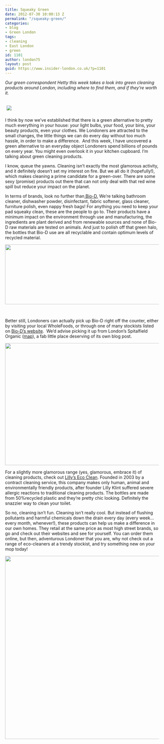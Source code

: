 ```yaml
---
title: Squeaky Green
date: 2012-07-30 10:00:13 Z
permalink: "/squeaky-green/"
categories:
- blog
- Green London
tags:
- cleaning
- East London
- green
id: 1101
author: london75
layout: post
guid: https://www.insider-london.co.uk/?p=1101
---
```


<address>
  Our green correspondent Hetty this week takes a look into green cleaning products around London, including where to find them, and if they&#8217;re worth it.
</address>

##  ![](http://insidertrends.squarespace.com/storage/eco%20clean2.jpg?__SQUARESPACE_CACHEVERSION=1335277403237)

<div>
  <p>
    I think by now we’ve established that there is a green alternative to pretty much everything in your house: your light bulbs, your food, your bins, your beauty products, even your clothes. We Londoners are attracted to the small changes, the little things we can do every day without too much hassle, in order to make a difference.  And this week, I have uncovered a green alternative to an everyday object Londoners spend billions of pounds on every year. You might even overlook it in your kitchen cupboard. I’m talking about green cleaning products.
  </p>
  
  <p>
    I know, queue the yawns. Cleaning isn’t exactly the most glamorous activity, and it definitely doesn’t set my interest on fire. But we all do it (hopefully!), which makes cleaning a prime candidate for a green-over. There are some sexy (promise) products out there that can not only deal with that red wine spill but reduce your impact on the planet.
  </p>
  
  <p>
    In terms of brands, look no further than<a href="http://www.biodegradable.biz/index.html" target="_blank"> Bio-D.</a> We’re talking bathroom cleaner, dishwasher powder, disinfectant, fabric softener, glass cleaner, furniture polish, even nappy fresh bags! For anything you need to keep your pad squeaky clean, these are the people to go to. Their products have a minimum impact on the environment through use and manufacturing, the ingredients are plant derived and from renewable sources and none of Bio-D raw materials are tested on animals. And just to polish off that green halo, the bottles that Bio-D use are all recyclable and contain optimum levels of recycled material.
  </p>
  
  <p style="text-align: center;">
    <a href="/wp-content/uploads/2012/07/bio-d.png"><img class=" wp-image-1196 aligncenter" title="bio d" src="/wp-content/uploads/2012/07/bio-d.png" alt="" width="570" height="196" /></a>
  </p>
  
  <p>
    &nbsp;
  </p>
  
  <p>
    Better still, Londoners can actually pick up Bio-D right off the counter, either by visiting your local WholeFoods, or through one of many stockists listed on <a href="http://www.biodegradable.biz/where-to-buy/">Bio-D&#8217;s website</a>.  We&#8217;d advise picking it up from London&#8217;s Spitalfield Organic (<a href="http://goo.gl/maps/5LJf">map</a>), a fab little place deserving of its own blog post.
  </p>
  
  <p style="text-align: center;">
    <img class="aligncenter" src="http://s3-media1.ak.yelpcdn.com/bphoto/z4XZYBU2cEAmCIQvAOZWyg/l.jpg" alt="" width="570" height="400" />
  </p>
  
  <p>
    For a slightly more glamorous range (yes, glamorous, embrace it) of cleaning products, check out <a href="http://www.lillysecoclean.com/press.html" target="_blank">Lilly’s Eco Clean</a>. Founded in 2003 by a contract cleaning service, this company makes only human, animal and environmentally friendly products, after founder Lilly Klint suffered severe allergic reactions to traditional cleaning products. The bottles are made from 50%recycled plastic and they’re pretty chic looking. Definitely the snazzier way to clean your toilet.
  </p>
  
  <p>
    So no, cleaning isn’t fun. Cleaning isn’t really cool. But instead of flushing pollutants and harmful chemicals down the drain every day (every week…every month, whenever!), these products can help us make a difference in our own homes. They retail at the same price as most high street brands, so go and check out their websites and see for yourself. You can order them online, but then, adventurous Londoner that you are, why not check out a range of eco-cleaners at a trendy stockist, and try something new on your mop today!
  </p>
  
  <p style="text-align: center;">
    <a href="/wp-content/uploads/2012/07/lilys-eco-cleaner.gif"><img class=" wp-image-1197 aligncenter" title="lilys eco cleaner" src="/wp-content/uploads/2012/07/lilys-eco-cleaner.gif" alt="" width="570" height="600" /></a>
  </p>
  
  <p>
    &nbsp;
  </p>
</div>